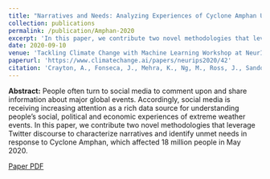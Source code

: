 ```yaml
---
title: "Narratives and Needs: Analyzing Experiences of Cyclone Amphan Using Twitter Discourse"
collection: publications
permalink: /publication/Amphan-2020
excerpt: 'In this paper, we contribute two novel methodologies that leverage Twitter discourse to characterize narratives and identify unmet needs in response to Cyclone Amphan, which affected 18 million people in May 2020.'
date: 2020-09-10
venue: 'Tackling Climate Change with Machine Learning Workshop at NeurIPS 2020, AI for Social Good Workshop at IJCAI 2020'
paperurl: 'https://www.climatechange.ai/papers/neurips2020/42'
citation: 'Crayton, A., Fonseca, J., Mehra, K., Ng, M., Ross, J., Sandoval-Castañeda, M., & von Gnechten, R. (2020). "Narratives and Needs: Analyzing Experiences of Cyclone Amphan Using Twitter Discourse." <i>Tackling Climate Change with Machine Learning Workshop at NeurIPS 2020. AI for Social Good Workshop at IJCAI 2020.</i>'
---
```


<b>Abstract:</b> 
People often turn to social media to comment upon and share information about major global events. Accordingly, social media is receiving increasing attention as a rich data source for understanding people’s social, political and economic experiences of extreme weather events. In this paper, we contribute two novel methodologies that leverage Twitter discourse to characterize narratives and identify unmet needs in response to Cyclone Amphan, which affected 18 million people in May 2020.

[Paper PDF](http://kanav-mehra.github.io/files/Amphan-2020.pdf)